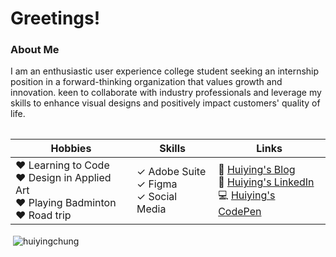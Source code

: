 
<!--
**HuiYingChung/HuiYingChung** is a ✨ _special_ ✨ repository because its `README.md` (this file) appears on your GitHub profile.

Here are some ideas to get you started:

- 🔭 I’m currently working on ...
- 🌱 I’m currently learning ...
- 👯 I’m looking to collaborate on ...
- 🤔 I’m looking for help with ...
- 💬 Ask me about ...
- 📫 How to reach me: ...
- 😄 Pronouns: ...
- ⚡ Fun fact: ...
### Hi there 👋
-->

# Greetings!


### About Me
<p>I am an enthusiastic user experience college student seeking an internship position in a forward-thinking organization that values growth and innovation. keen to collaborate with industry professionals and leverage my skills to enhance visual designs and positively impact customers' quality of life.</p>

<table>

| Hobbies     | Skills      | Links      |
| ----------- | ----------- | ----------- |
| &#9829;&nbsp;Learning to Code<br> &#9829;&nbsp;Design in Applied Art<br> &#9829;&nbsp;Playing Badminton<br> &#9829;&nbsp;Road trip | &#10003;&nbsp;Adobe Suite<br>&#10003;&nbsp;Figma<br>&#10003;&nbsp;Social Media |&#128240;&nbsp;<a href="https://freexeme.blogspot.com/" target="_blank">Huiying's Blog</a><br>&#128105;&nbsp;<a href="https://www.linkedin.com/in/huiying-chung-013057a0/" target="_blank">Huiying's LinkedIn</a><br>&#128187;&nbsp;<a href="https://codepen.io/HuiYingChung/" target="_blank">Huiying's CodePen</a> |
  
</table>


<p>&nbsp;<img align="center" src="https://github-readme-stats.vercel.app/api?username=huiyingchung&show_icons=true&locale=en" alt="huiyingchung" /></p>
